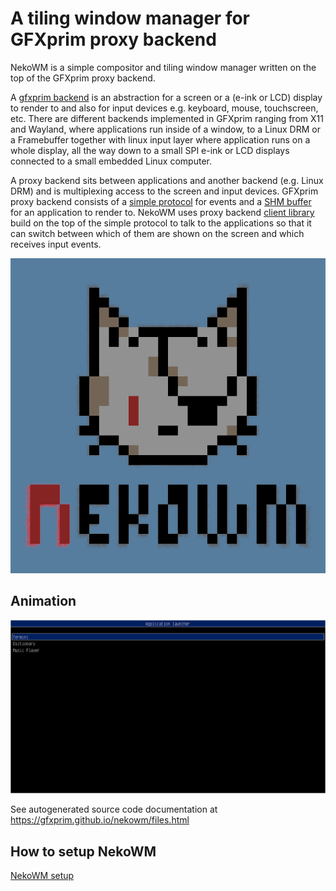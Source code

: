 # A tiling window manager for GFXprim proxy backend

NekoWM is a simple compositor and tiling window manager written on the top of
the GFXprim proxy backend.

A [gfxprim backend](http://gfxprim.ucw.cz/api-docs/html/gp__backend_8h.html)
is an abstraction for a screen or a (e-ink or LCD) display to render to and
also for input devices e.g. keyboard, mouse, touchscreen, etc. There are
different backends implemented in GFXprim ranging from X11 and Wayland, where
applications run inside of a window, to a Linux DRM or a Framebuffer together
with linux input layer where application runs on a whole display, all the way
down to a small SPI e-ink or LCD displays connected to a small embedded Linux
computer.

A proxy backend sits between applications and another backend (e.g. Linux DRM)
and is multiplexing access to the screen and input devices.
GFXprim proxy backend consists of a
[simple protocol](http://gfxprim.ucw.cz/api-docs/html/gp__proxy__proto_8h.html) for events
and a [SHM buffer](http://gfxprim.ucw.cz/api-docs/html/gp__proxy__shm_8h.html) for an
application to render to. NekoWM uses proxy backend
[client library](http://gfxprim.ucw.cz/api-docs/html/gp__proxy__cli_8h.html)
build on the top of the simple protocol to talk to the applications so that it can switch
between which of them are shown on the screen and which receives input events.

![nekowm](nekowm-color.png)

## Animation

![nekowm-screenshots](nekowm-screenshots.png)

See autogenerated source code documentation at https://gfxprim.github.io/nekowm/files.html

## How to setup NekoWM

[NekoWM setup](SETUP.md)

